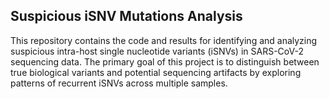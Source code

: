 ## Suspicious iSNV Mutations Analysis
This repository contains the code and results for identifying and analyzing suspicious intra-host single nucleotide variants (iSNVs) in SARS-CoV-2 sequencing data. 
The primary goal of this project is to distinguish between true biological variants and potential sequencing artifacts by exploring patterns of recurrent iSNVs across multiple samples.
